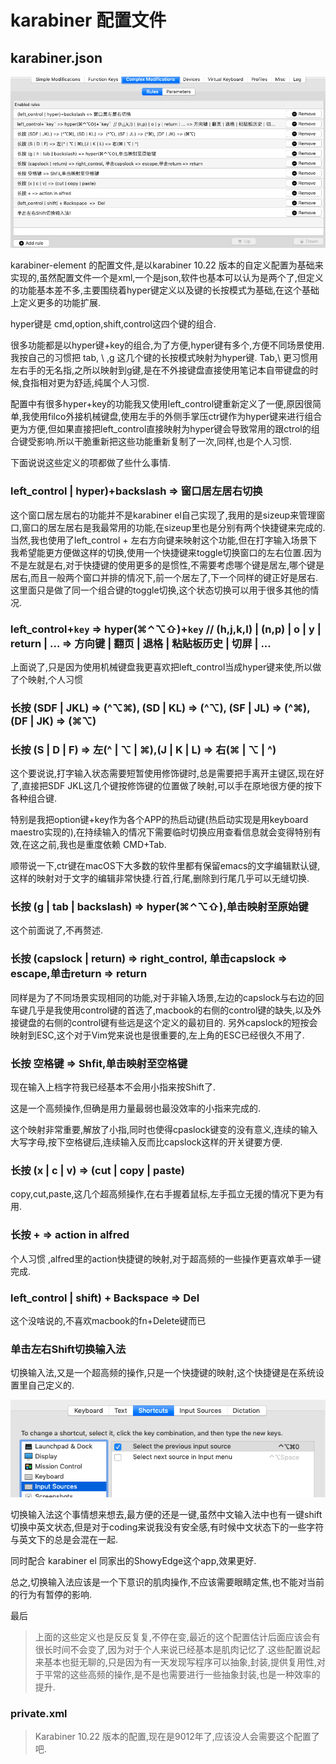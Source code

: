 # karabiner 配置文件


## karabiner.json



![image-20190816171144031](assets/image-20190816171144031.png)

karabiner-element 的配置文件,是以karabiner 10.22 版本的自定义配置为基础来实现的,虽然配置文件一个是xml,一个是json,软件也基本可以认为是两个了,但定义的功能基本差不多,主要围绕着hyper键定义以及键的长按模式为基础,在这个基础上定义更多的功能扩展.

hyper键是 cmd,option,shift,control这四个键的组合.

很多功能都是以hyper键+key的组合,为了方便,hyper键有多个,方便不同场景使用. 我按自己的习惯把 tab, \ ,g 这几个键的长按模式映射为hyper键. Tab,\ 更习惯用左右手的无名指,之所以映射到g键,是在不外接键盘直接使用笔记本自带键盘的时候,食指相对更为舒适,纯属个人习惯.

配置中有很多hyper+key的功能我又使用left_control键重新定义了一便,原因很简单,我使用filco外接机械键盘,使用左手的外侧手掌压ctr键作为hyper键来进行组合更为方便,但如果直接把left_control直接映射为hyper键会导致常用的跟ctrol的组合键受影响.所以干脆重新把这些功能重新复制了一次,同样,也是个人习惯.

下面说说这些定义的项都做了些什么事情.

### left_control | hyper)+backslash => 窗口居左居右切换

这个窗口居左居右的功能并不是karabiner el自己实现了,我用的是sizeup来管理窗口,窗口的居左居右是我最常用的功能,在sizeup里也是分别有两个快捷键来完成的. 当然,我也使用了left_control + 左右方向键来映射这个功能,但在打字输入场景下我希望能更方便做这样的切换,使用一个快捷键来toggle切换窗口的左右位置.因为不是左就是右,对于快捷键的使用更多的是惯性,不需要考虑哪个键是居左,哪个键是居右,而且一般两个窗口并排的情况下,前一个居左了,下一个同样的键正好是居右. 这里面只是做了同一个组合键的toggle切换,这个状态切换可以用于很多其他的情况.

### left_control+`key` => hyper(⌘⌃⌥⇧)+`key`  // (h,j,k,l) | (n,p) | o | y | return | ... => 方向键 | 翻页 | 退格 | 粘贴板历史 | 切屏 | ... 

上面说了,只是因为使用机械键盘我更喜欢把left_control当成hyper键来使,所以做了个映射,个人习惯 



### **长按 (SDF | JKL) => (^⌥⌘), (SD | KL) =>  (^⌥), (SF | JL) => (^⌘), (DF | JK) => (⌘⌥)**

### 长按 (S | D | F) => 左(^ | ⌥ | ⌘),(J | K | L) => 右(⌘ | ⌥ | ^)

这个要说说,打字输入状态需要短暂使用修饰键时,总是需要把手离开主键区,现在好了,直接把SDF JKL这几个键按修饰键的位置做了映射,可以手在原地很方便的按下各种组合键.

特别是我把option键+key作为各个APP的热启动键(热启动实现是用keyboard maestro实现的),在持续输入的情况下需要临时切换应用查看信息就会变得特别有效,在这之前,我也是重度依赖 CMD+Tab.

顺带说一下,ctr键在macOS下大多数的软件里都有保留emacs的文字编辑默认键,这样的映射对于文字的编辑非常快捷.行首,行尾,删除到行尾几乎可以无缝切换.

### 长按 (g | tab | backslash) => hyper(⌘⌃⌥⇧),单击映射至原始键

这个前面说了,不再赘述.

### 长按 (capslock | return) => right_control, 单击capslock => escape,单击return => return

同样是为了不同场景实现相同的功能,对于非输入场景,左边的capslock与右边的回车键几乎是我使用control键的首选了,macbook的右侧的control键的缺失,以及外接键盘的右侧的control键有些远是这个定义的最初目的. 另外capslock的短按会映射到ESC,这个对于Vim党来说也是很重要的,左上角的ESC已经很久不用了.

### 长按 空格键 => Shfit,单击映射至空格键

现在输入上档字符我已经基本不会用小指来按Shift了.

这是一个高频操作,但确是用力量最弱也最没效率的小指来完成的. 

这个映射非常重要,解放了小指,同时也使得cpaslock键变的没有意义,连续的输入大写字母,按下空格键后,连续输入反而比capslock这样的开关键要方便.

### 长按 (x | c | v) => (cut | copy | paste)

copy,cut,paste,这几个超高频操作,在右手握着鼠标,左手孤立无援的情况下更为有用.

### 长按 + => action in alfred

个人习惯 ,alfred里的action快捷键的映射,对于超高频的一些操作更喜欢单手一键完成.

### left_control | shift) + Backspace  =>  Del

这个没啥说的,不喜欢macbook的fn+Delete键而已

### 单击左右Shift切换输入法

切换输入法,又是一个超高频的操作,只是一个快捷键的映射,这个快捷键是在系统设置里自己定义的.

![image-20190816175518329](assets/image-20190816175518329.png)



切换输入法这个事情想来想去,最方便的还是一键,虽然中文输入法中也有一键shift切换中英文状态,但是对于coding来说我没有安全感,有时候中文状态下的一些字符与英文下的总是会混在一起.

同时配合 karabiner el 同家出的ShowyEdge这个app,效果更好.

总之,切换输入法应该是一个下意识的肌肉操作,不应该需要眼睛定焦,也不能对当前的行为有暂停的影响.



最后

> 上面的这些定义也是反反复复,不停在变,最近的这个配置估计后面应该会有很长时间不会变了,因为对于个人来说已经基本是肌肉记忆了.这些配置说起来基本也挺无聊的,只是因为有一天发现写程序可以抽象,封装,提供复用性,对于平常的这些高频的操作,是不是也需要进行一些抽象封装,也是一种效率的提升.







### private.xml

>  Karabiner 10.22 版本的配置,现在是9012年了,应该没人会需要这个配置了吧.


